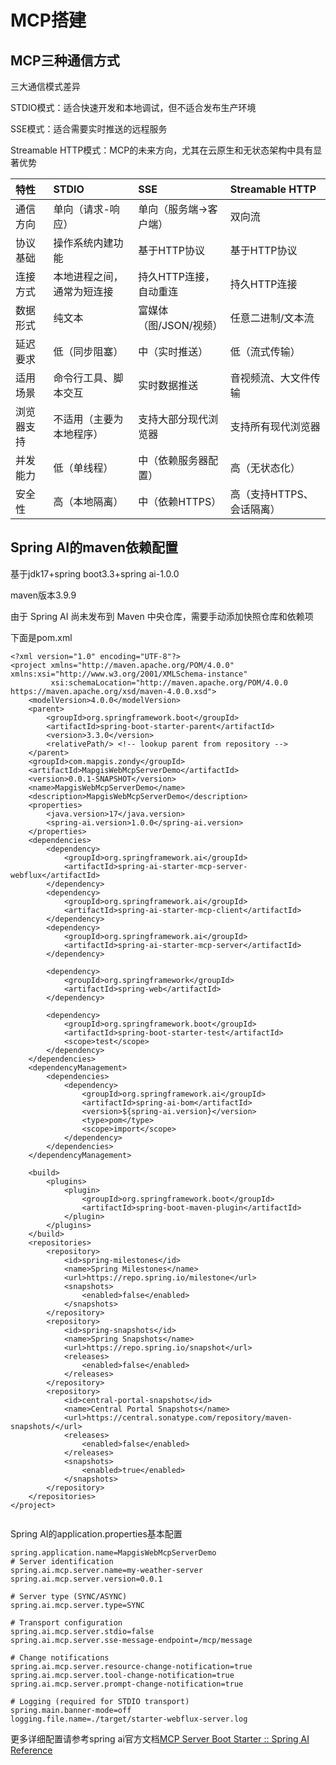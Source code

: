 # MCP搭建

## MCP三种通信方式

三大通信模式差异

STDIO模式：适合快速开发和本地调试，但不适合发布生产环境

SSE模式：适合需要实时推送的远程服务

Streamable HTTP模式：MCP的未来方向，尤其在云原生和无状态架构中具有显著优势

|特性|STDIO|SSE|Streamable HTTP|
|:----|:----|:----|:----|
|通信方向|单向（请求-响应）|单向（服务端→客户端）|双向流|
|协议基础|操作系统内建功能|基于HTTP协议|基于HTTP协议|
|连接方式|本地进程之间，通常为短连接|持久HTTP连接，自动重连|持久HTTP连接|
|数据形式|纯文本|富媒体（图/JSON/视频）|任意二进制/文本流|
|延迟要求|低（同步阻塞）|中（实时推送）|低（流式传输）|
|适用场景|命令行工具、脚本交互|实时数据推送|音视频流、大文件传输|
|浏览器支持|不适用（主要为本地程序）|支持大部分现代浏览器|支持所有现代浏览器|
|并发能力|低（单线程）|中（依赖服务器配置）|高（无状态化）|
|安全性|高（本地隔离）|中（依赖HTTPS）|高（支持HTTPS、会话隔离）|

## Spring AI的maven依赖配置

基于jdk17+spring boot3.3+spring ai-1.0.0

maven版本3.9.9

由于 Spring AI 尚未发布到 Maven 中央仓库，需要手动添加快照仓库和依赖项

下面是pom.xml

```plain
<?xml version="1.0" encoding="UTF-8"?>
<project xmlns="http://maven.apache.org/POM/4.0.0" xmlns:xsi="http://www.w3.org/2001/XMLSchema-instance"
         xsi:schemaLocation="http://maven.apache.org/POM/4.0.0 https://maven.apache.org/xsd/maven-4.0.0.xsd">
    <modelVersion>4.0.0</modelVersion>
    <parent>
        <groupId>org.springframework.boot</groupId>
        <artifactId>spring-boot-starter-parent</artifactId>
        <version>3.3.0</version>
        <relativePath/> <!-- lookup parent from repository -->
    </parent>
    <groupId>com.mapgis.zondy</groupId>
    <artifactId>MapgisWebMcpServerDemo</artifactId>
    <version>0.0.1-SNAPSHOT</version>
    <name>MapgisWebMcpServerDemo</name>
    <description>MapgisWebMcpServerDemo</description>
    <properties>
        <java.version>17</java.version>
        <spring-ai.version>1.0.0</spring-ai.version>
    </properties>
    <dependencies>
        <dependency>
            <groupId>org.springframework.ai</groupId>
            <artifactId>spring-ai-starter-mcp-server-webflux</artifactId>
        </dependency>
        <dependency>
            <groupId>org.springframework.ai</groupId>
            <artifactId>spring-ai-starter-mcp-client</artifactId>
        </dependency>
        <dependency>
            <groupId>org.springframework.ai</groupId>
            <artifactId>spring-ai-starter-mcp-server</artifactId>
        </dependency>

        <dependency>
            <groupId>org.springframework</groupId>
            <artifactId>spring-web</artifactId>
        </dependency>

        <dependency>
            <groupId>org.springframework.boot</groupId>
            <artifactId>spring-boot-starter-test</artifactId>
            <scope>test</scope>
        </dependency>
    </dependencies>
    <dependencyManagement>
        <dependencies>
            <dependency>
                <groupId>org.springframework.ai</groupId>
                <artifactId>spring-ai-bom</artifactId>
                <version>${spring-ai.version}</version>
                <type>pom</type>
                <scope>import</scope>
            </dependency>
        </dependencies>
    </dependencyManagement>

    <build>
        <plugins>
            <plugin>
                <groupId>org.springframework.boot</groupId>
                <artifactId>spring-boot-maven-plugin</artifactId>
            </plugin>
        </plugins>
    </build>
    <repositories>
        <repository>
            <id>spring-milestones</id>
            <name>Spring Milestones</name>
            <url>https://repo.spring.io/milestone</url>
            <snapshots>
                <enabled>false</enabled>
            </snapshots>
        </repository>
        <repository>
            <id>spring-snapshots</id>
            <name>Spring Snapshots</name>
            <url>https://repo.spring.io/snapshot</url>
            <releases>
                <enabled>false</enabled>
            </releases>
        </repository>
        <repository>
            <id>central-portal-snapshots</id>
            <name>Central Portal Snapshots</name>
            <url>https://central.sonatype.com/repository/maven-snapshots/</url>
            <releases>
                <enabled>false</enabled>
            </releases>
            <snapshots>
                <enabled>true</enabled>
            </snapshots>
        </repository>
    </repositories>
</project>
        
```
Spring AI的application.properties基本配置
```plain
spring.application.name=MapgisWebMcpServerDemo
# Server identification
spring.ai.mcp.server.name=my-weather-server
spring.ai.mcp.server.version=0.0.1

# Server type (SYNC/ASYNC)
spring.ai.mcp.server.type=SYNC

# Transport configuration
spring.ai.mcp.server.stdio=false
spring.ai.mcp.server.sse-message-endpoint=/mcp/message

# Change notifications
spring.ai.mcp.server.resource-change-notification=true
spring.ai.mcp.server.tool-change-notification=true
spring.ai.mcp.server.prompt-change-notification=true

# Logging (required for STDIO transport)
spring.main.banner-mode=off
logging.file.name=./target/starter-webflux-server.log

```
更多详细配置请参考spring ai官方文档[MCP Server Boot Starter :: Spring AI Reference](https://docs.spring.io/spring-ai/reference/api/mcp/mcp-server-boot-starter-docs.html)

